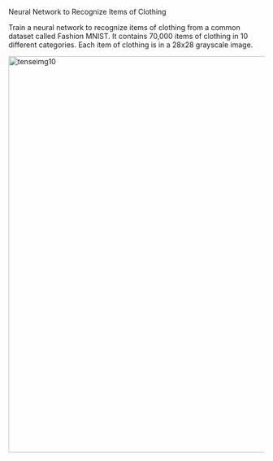 Neural Network to Recognize Items of Clothing

Train a neural network to recognize items of clothing from a common dataset called Fashion MNIST. It contains 70,000 items of clothing in 10 different categories. Each item of clothing is in a 28x28 grayscale image.

<img width="780" alt="tenseimg10" src="https://user-images.githubusercontent.com/71711279/124877587-6cc89b80-dff5-11eb-85ff-d62eab2a0f24.png">




